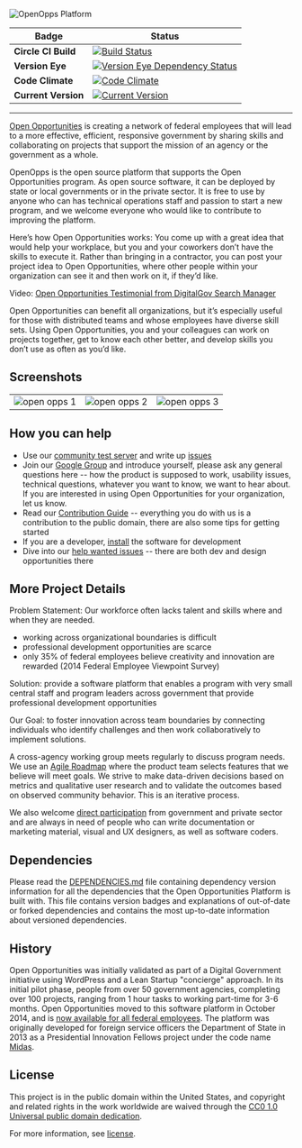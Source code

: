 ![OpenOpps Platform](assets/images/logo.png)

Badge | Status
--- | ---
**Circle CI Build** | [![Build Status](https://circleci.com/gh/openopps/openopps-platform.svg?style=shield&circle-token=fc05032b464335e120cd4133f124a3b694bc5d2b)](https://circleci.com/gh/openopps/openopps-platform)
**Version Eye** | [![Version Eye Dependency Status](https://www.versioneye.com/user/projects/5a3048e20fb24f72181f483a/badge.svg?style=flat-square)](https://www.versioneye.com/user/projects/5a3048e20fb24f72181f483a#tab-dependencies)
**Code Climate** | [![Code Climate](https://codeclimate.com/github/openopps/openopps-platform/badges/gpa.svg)](https://codeclimate.com/github/openopps/openopps-platform)
**Current Version** | [![Current Version](https://img.shields.io/badge/release-v7.4.10-0e5487.svg)](https://github.com/openopps/openopps-platform/releases)

---

[Open Opportunities](http://www.digitalgov.gov/join-digitalgov/open-opportunities-in-digitalgov/) is creating a network of federal employees that will lead to a more effective, efficient, responsive government by sharing skills and collaborating on projects that support the mission of an agency or the government as a whole.

OpenOpps is the open source platform that supports the Open Opportunities program.  As open source software, it can be deployed by state or local governments or in the private sector.  It is free to use by anyone who can has technical operations staff and passion to start a new program, and we welcome everyone who would like to contribute to improving the platform.

Here’s how Open Opportunities works: You come up with a great idea that would help your workplace, but you and your coworkers don’t have the skills to execute it. Rather than bringing in a contractor, you can post your project idea to Open Opportunities, where other people within your organization can see it and then work on it, if they’d like.

Video: [Open Opportunities Testimonial from DigitalGov Search Manager](https://www.youtube.com/watch?v=2FelzCR7pLk&feature=youtu.be)

Open Opportunities can benefit all organizations, but it’s especially useful for those with distributed teams and whose employees have diverse skill sets.  Using Open Opportunities, you and your colleagues can work on projects together, get to know each other better, and develop skills you don’t use as often as you’d like.

## Screenshots

<table>
    <tr>
        <td>
            <img alt="open opps 1" src="docs/screenshots/open-opps-01.png">
        </td>
        <td>
            <img alt="open opps 2" src="docs/screenshots/open-opps-02.png">
        </td>
        <td>
            <img alt="open opps 3" src="docs/screenshots/open-opps-03.png">
        </td>
    </tr>
</table>

## How you can help

* Use our [community test server](https://openopps-staging.app.cloud.gov) and write up [issues](https://github.com/openopps/openopps-platform/issues)
* Join our [Google Group](https://groups.google.com/forum/#!forum/openopps-platform) and introduce yourself, please ask any general questions here -- how the product is supposed to work, usability issues, technical questions, whatever you want to know, we want to hear about.  If you are interested in using Open Opportunities for your organization, let us know.
* Read our [Contribution Guide][contributing] -- everything you do with us is a contribution to the public domain, there are also some tips for getting started
* If you are a developer, [install](INSTALL.md) the software for development
* Dive into our [help wanted issues](https://github.com/openopps/openopps-platform/labels/help%20wanted) -- there are both dev and design opportunities there

## More Project Details

Problem Statement: Our workforce often lacks talent and skills where and when they are needed.

- working across organizational boundaries is difficult
- professional development opportunities are scarce
- only 35% of federal employees believe creativity and innovation are rewarded (2014 Federal Employee Viewpoint Survey)

Solution: provide a software platform that enables a program with very small central staff and program leaders across government that provide professional development opportunities

Our Goal: to foster innovation across team boundaries by connecting individuals who identify challenges and then work collaboratively to implement solutions.

A cross-agency working group meets regularly to discuss program needs.
We use an [Agile Roadmap](https://github.com/18F/openopps-platform/wiki/Roadmap) where the product team selects features that we believe will meet goals.  We strive to make data-driven decisions based on metrics and qualitative user research and to validate the outcomes based on observed community behavior.  This is an iterative process.

We also welcome [direct participation][contributing] from government and private sector and are always in need of people who can write documentation or marketing material, visual and UX designers, as well as software coders.

## Dependencies

Please read the [DEPENDENCIES.md](DEPENDENCIES.md) file containing dependency version
information for all the dependencies that the Open Opportunities Platform is
built with.  This file contains version badges and explanations of out-of-date
or forked dependencies and contains the most up-to-date information about
versioned dependencies.

## History

Open Opportunities was initially validated as part of a Digital Government initiative using WordPress and a Lean Startup "concierge" approach. In its initial pilot phase, people from over 50 government agencies, completing over 100 projects, ranging from 1 hour tasks to working part-time for 3-6 months.  Open Opportunities moved to this software platform in October 2014, and is [now available for all federal employees](https://openopps.digitalgov.gov/). The platform was originally developed for foreign service officers the Department of State in 2013 as a Presidential Innovation Fellows project under the code name [Midas](https://18f.gsa.gov/2014/07/16/midas-a-marketplace-for-innovation-in-government/).

## License

This project is in the public domain within the United States, and
copyright and related rights in the work worldwide are waived through
the [CC0 1.0 Universal public domain dedication](https://creativecommons.org/publicdomain/zero/1.0/).

For more information, see [license](LICENSE.md).

[contributing]: CONTRIBUTING.md
